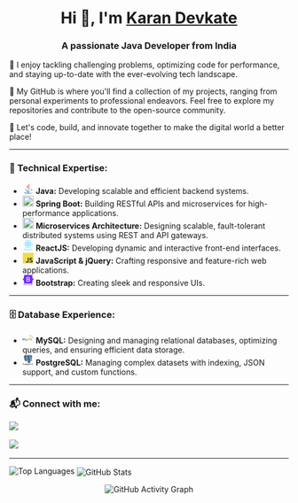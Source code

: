 <h1 align="center">Hi 👋, I'm <u>Karan Devkate</u></h1>

<h3 align="center">A passionate Java Developer from India</h3>

<div>
    <p>🔨 I enjoy tackling challenging problems, optimizing code for performance, and staying up-to-date with the ever-evolving tech landscape.</p>
    <p>🌟 My GitHub is where you'll find a collection of my projects, ranging from personal experiments to professional endeavors. Feel free to explore my repositories and contribute to the open-source community.</p>
    <p>🚀 Let's code, build, and innovate together to make the digital world a better place!</p>
</div>

<hr>

<div>
  <h3>💼 Technical Expertise:</h3>
<ul>
  <li>
    <img src="https://raw.githubusercontent.com/devicons/devicon/master/icons/java/java-original.svg" alt="java" width="20" height="20"/>  
    <b>Java:</b> Developing scalable and efficient backend systems.
  </li>
  <li>
    <img src="https://raw.githubusercontent.com/marwin1991/profile-technology-icons/refs/heads/main/icons/spring.png" width="20" height="20"/> 
    <b>Spring Boot:</b> Building RESTful APIs and microservices for high-performance applications.
  </li>
  <li>
    <img src="https://raw.githubusercontent.com/marwin1991/profile-technology-icons/refs/heads/main/icons/spring.png" width="20" height="20"/> 
    <b>Microservices Architecture:</b> Designing scalable, fault-tolerant distributed systems using REST and API gateways.
  </li>
  <li>
    <img src="https://raw.githubusercontent.com/devicons/devicon/master/icons/react/react-original-wordmark.svg" alt="react" width="20" height="20"/>
    <b>ReactJS:</b> Developing dynamic and interactive front-end interfaces.
  </li>
  <li>
    <img src="https://raw.githubusercontent.com/devicons/devicon/master/icons/javascript/javascript-original.svg" alt="javascript" width="20" height="20"/> 
    <b>JavaScript & jQuery:</b> Crafting responsive and feature-rich web applications.
  </li>
  <li>
    <img src="https://raw.githubusercontent.com/devicons/devicon/master/icons/bootstrap/bootstrap-plain-wordmark.svg" alt="bootstrap" width="20" height="20"/>
    <b>Bootstrap:</b> Creating sleek and responsive UIs.
  </li>
</ul>
</div>

<hr>

<div>
  <h3>🗄️ Database Experience:</h3>
  <ul>
    <li>
      <img src="https://raw.githubusercontent.com/devicons/devicon/master/icons/mysql/mysql-original-wordmark.svg" alt="MySQL" width="20" height="20"/>  
      <b>MySQL:</b> Designing and managing relational databases, optimizing queries, and ensuring efficient data storage.
    </li>
    <li>
      <img src="https://raw.githubusercontent.com/devicons/devicon/master/icons/postgresql/postgresql-original-wordmark.svg" alt="PostgreSQL" width="20" height="20"/> 
      <b>PostgreSQL:</b> Managing complex datasets with indexing, JSON support, and custom functions.
    </li>
  </ul>
</div>

<hr>

<div>
  <h3>📬 Connect with me:</h3>
  <p>
    <a href="https://www.linkedin.com/in/karandevkate/"><img src="https://img.shields.io/badge/LinkedIn-%230077B5.svg?style=flat-square&logo=linkedin&logoColor=white" /></a>
  </p>
  <p>
    <a href="mailto:karandevkate225@gmail.com"><img src="https://img.shields.io/badge/gmail-%23DD0031.svg" /></a>
  </p>
</div>

<hr>

<p><img align="left" src="https://github-readme-stats.vercel.app/api/top-langs/?username=mrkarandevkate&layout=compact&theme=radical" alt="Top Languages" /></p>
<p>&nbsp;<img align="center" src="https://github-readme-stats.vercel.app/api?username=mrkarandevkate&show_icons=true&theme=radical" alt="GitHub Stats" /></p>
<p align="center">
  <img src="https://github-readme-activity-graph.vercel.app/graph?username=mrkarandevkate&bg_color=1c1917&color=ffffff&line=0891b2&point=ffffff&hide_border=true" alt="GitHub Activity Graph" />
</p>
